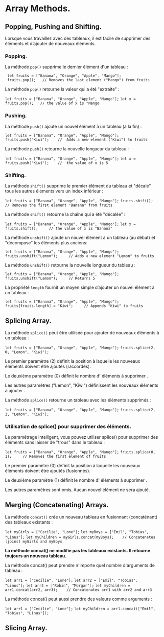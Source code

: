 # Array Methods.

## Popping, Pushing and Shifting.

Lorsque vous travaillez avec des tableaux, il est facile de supprimer des éléments et d’ajouter de nouveaux éléments.

### Popping.

La méthode `pop()` supprime le dernier élément d'un tableau :

``` let fruits = ["Banana", "Orange", "Apple", "Mango"];```  
``` fruits.pop();   // Removes the last element ("Mango") from fruits```

La méthode `pop()` retourne la valeur qui a été "extraite" :

``` let fruits = ["Banana", "Orange", "Apple", "Mango"]; ```
``` let x = fruits.pop();   // the value of x is "Mango ```

### Pushing.

La méthode `push()` ajoute un nouvel élément à un tableau (à la fin) :

``` let fruits = ["Banana", "Orange", "Apple", "Mango"]; ```
``` fruits.push("Kiwi");    //  Adds a new element ("Kiwi") to fruits ```

La méthode `push()` retourne la nouvelle longueur du tableau :

``` let fruits = ["Banana", "Orange", "Apple", "Mango"]; ```
``` let x = fruits.push("Kiwi");    //  the value of x is 5 ```

### Shifting.

La méthode `shift()` supprime le premier élément du tableau et "décale" tous les autres éléments vers un index inférieur :

``` let fruits = ["Banana", "Orange", "Apple", "Mango"]; ```
``` fruits.shift();     // Removes the first element "Banana" from fruits ```

La méthode `shift()` retourne la chaîne qui a été "décalée" :

``` let fruits = ["Banana", "Orange", "Apple", "Mango"]; ```
``` let x = fruits.shift();     // the value of x is "Banana" ```

La méthode `unshift()` ajoute un nouvel élément à un tableau (au début) et "décompose" les éléments plus anciens:

``` let fruits = ["Banana", "Orange", "Apple", "Mango"]; ```
``` fruits.unshift("Lemon");     // Adds a new element "Lemon" to fruits ```

La méthode `unshift()` retourne la nouvelle longueur du tableau :

``` let fruits = ["Banana", "Orange", "Apple", "Mango"]; ```
``` fruits.unshift("Lemon");     // Returns 5 ```

La propriété `length` fournit un moyen simple d’ajouter un nouvel élément à un tableau :

``` let fruits = ["Banana", "Orange", "Apple", "Mango"]; ```
``` fruits[fruits.length] = "Kiwi";     // Appends "Kiwi" to fruits ```

## Splicing Array.

La méthode `splice()` peut être utilisée pour ajouter de nouveaux éléments à un tableau :

``` let fruits = ["Banana", "Orange", "Apple", "Mango"]; ```
``` fruits.splice(2, 0, "Lemon", "Kiwi"); ```

Le premier paramètre (2) définit la position à laquelle les nouveaux éléments doivent être ajoutés (raccordés).

Le deuxième paramètre (0) définit le nombre d' éléments à supprimer .

Les autres paramètres ("Lemon", "Kiwi") définissent les nouveaux éléments à ajouter .


La méthode `splice()` retourne un tableau avec les éléments supprimés :

``` let fruits = ["Banana", "Orange", "Apple", "Mango"]; ```
``` fruits.splice(2, 2, "Lemon", "Kiwi"); ```

### Utilisation de splice() pour supprimer des éléments.

Le paramétrage intelligent, vous pouvez utiliser splice() pour supprimer des éléments sans laisser de "trous" dans le tableau :

``` let fruits = ["Banana", "Orange", "Apple", "Mango"]; ```
``` fruits.splice(0, 1);     // Removes the first element of fruits ```

Le premier paramètre (0) définit la position à laquelle les nouveaux éléments doivent être ajoutés (fusionnés).

Le deuxième paramètre (1) définit le nombre d' éléments à supprimer .

Les autres paramètres sont omis. Aucun nouvel élément ne sera ajouté.

## Merging (Concatenating) Arrays.

La méthode `concat()` crée un nouveau tableau en fusionnant (concaténant) des tableaux existants :

``` let myGirls = ["Cecilie", "Lone"]; ```
``` let myBoys = ["Emil", "Tobias", "Linus"]; ```
``` let myChildren = myGirls.concat(myBoys);    // Concatenates (joins) myGirls and myBoys ```

**La méthode concat() ne modifie pas les tableaux existants. Il retourne toujours un nouveau tableau.**

La méthode concat() peut prendre n'importe quel nombre d'arguments de tableau :

``` let arr1 = ["Cecilie", "Lone"]; ```
``` let arr2 = ["Emil", "Tobias", "Linus"]; ```
``` let arr3 = ["Robin", "Morgan"]; ```
``` let myChildren = arr1.concat(arr2, arr3);    // Concatenates arr1 with arr2 and arr3 ```

La méthode concat() peut aussi prendre des valeurs comme arguments :

``` let arr1 = ["Cecilie", "Lone"]; ```
``` let myChildren = arr1.concat(["Emil", "Tobias", "Linus"]); ```

## Slicing Array.

